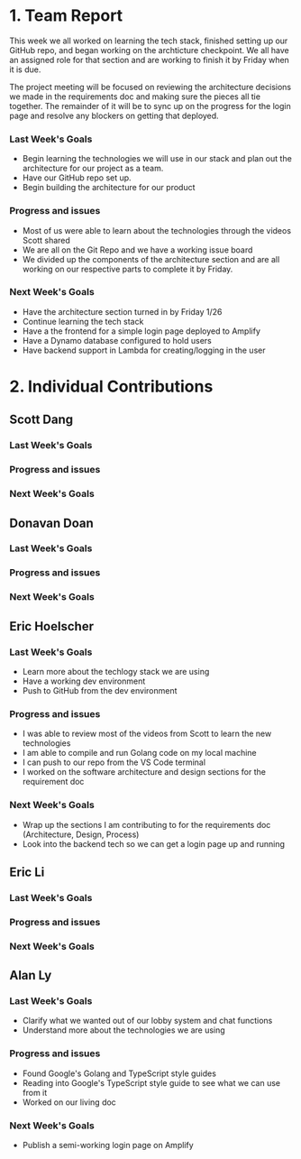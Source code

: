 # 1. Team Report

This week we all worked on learning the tech stack, finished setting up our GitHub repo, and began working on the archticture checkpoint. We all have an assigned role for that section and are working to finish it by Friday when it is due.

The project meeting will be focused on reviewing the architecture decisions we made in the requirements doc and making sure the pieces all tie together. The remainder of it will be to sync up on the progress for the login page and resolve any blockers on getting that deployed.

### Last Week's Goals

-   Begin learning the technologies we will use in our stack and plan out the architecture for our project as a team.
-   Have our GitHub repo set up.
-   Begin building the architecture for our product

### Progress and issues

-   Most of us were able to learn about the technologies through the videos Scott shared
-   We are all on the Git Repo and we have a working issue board
-   We divided up the components of the architecture section and are all working on our respective parts to complete it by Friday.

### Next Week's Goals

-   Have the architecture section turned in by Friday 1/26
-   Continue learning the tech stack
-   Have a the frontend for a simple login page deployed to Amplify
-   Have a Dynamo database configured to hold users
-   Have backend support in Lambda for creating/logging in the user

# 2. Individual Contributions

## Scott Dang

### Last Week's Goals

### Progress and issues

### Next Week's Goals

## Donavan Doan

### Last Week's Goals

### Progress and issues

### Next Week's Goals

## Eric Hoelscher

### Last Week's Goals

-   Learn more about the techlogy stack we are using
-   Have a working dev environment
-   Push to GitHub from the dev environment

### Progress and issues

-   I was able to review most of the videos from Scott to learn the new technologies
-   I am able to compile and run Golang code on my local machine
-   I can push to our repo from the VS Code terminal
-   I worked on the software architecture and design sections for the requirement doc

### Next Week's Goals

-   Wrap up the sections I am contributing to for the requirements doc (Architecture, Design, Process)
-   Look into the backend tech so we can get a login page up and running

## Eric Li

### Last Week's Goals

### Progress and issues

### Next Week's Goals

## Alan Ly

### Last Week's Goals

- Clarify what we wanted out of our lobby system and chat functions
- Understand more about the technologies we are using

### Progress and issues

- Found Google's Golang and TypeScript style guides
- Reading into Google's TypeScript style guide to see what we can use from it
- Worked on our living doc

### Next Week's Goals

- Publish a semi-working login page on Amplify
